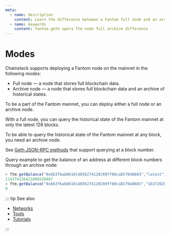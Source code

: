 ```yaml
---
meta:
  - name: description
    content: Learn the difference between a Fantom full node and an archive node. Run sample commands to see the difference.
  - name: keywords
    content: fantom geth opera ftm node full archive difference
---
```


# Modes

Chainstack supports deploying a Fantom node on the mainnet in the following modes:

* Full node — a node that stores full blockchain data.
* Archive node — a node that stores full blockchain data and an archive of historical states.

To be a part of the Fantom mainnet, you can deploy either a full node or an archive node.

With a full node, you can query the historical state of the Fantom mainnet at only the latest 128 blocks.

To be able to query the historical state of the Fantom mainnet at any block, you need an archive node.

See [Geth JSON-RPC methods](https://eth.wiki/json-rpc/API#the-default-block-parameter) that support querying at a block number.

Query example to get the balance of an address at different block numbers through an archive node:

``` js
> ftm.getBalance("0x663f6ab861014056274128C69ff80caDCf048603","latest")
114374136421608538487
> ftm.getBalance("0x663f6ab861014056274128C69ff80caDCf048603","18372820")
0
```

::: tip See also

* [Networks](/operations/fantom/networks)
* [Tools](/operations/fantom/tools)
* [Tutorials](/tutorials/fantom/)

:::
